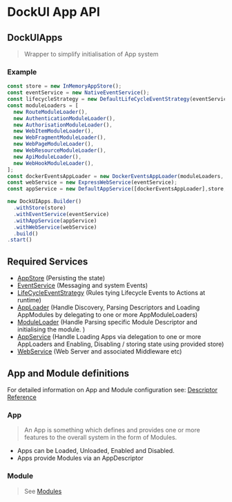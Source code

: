 # DockUI App API

## DockUIApps

  > Wrapper to simplify initialisation of App system

### Example

```javascript
const store = new InMemoryAppStore();
const eventService = new NativeEventService();
const lifecycleStrategy = new DefaultLifeCycleEventStrategy(eventService, store);
const moduleLoaders = [
  new RouteModuleLoader(),
  new AuthenticationModuleLoader(),
  new AuthorisationModuleLoader(),
  new WebItemModuleLoader(),
  new WebFragmentModuleLoader(),
  new WebPageModuleLoader(),
  new WebResourceModuleLoader(),
  new ApiModuleLoader(),
  new WebHookModuleLoader(),
];
const dockerEventsAppLoader = new DockerEventsAppLoader(moduleLoaders, eventService);
const webService = new ExpressWebService(eventService);
const appService = new DefaultAppService([dockerEventsAppLoader],store,lifecycleStrategy,eventService);

new DockUIApps.Builder()
  .withStore(store)
  .withEventService(eventService)
  .withAppService(appService)
  .withWebService(webService)
  .build()
.start()
```

## Required Services

* [AppStore](../store/) (Persisting the state)
* [EventService](../events/) (Messaging and system Events)
* [LifeCycleEventStrategy](../events/) (Rules tying Lifecycle Events to Actions at runtime)
* [AppLoader](../app/loader/) (Handle Discovery, Parsing Descriptors and Loading AppModules by delegating to one or more AppModuleLoaders)
* [ModuleLoader](../app/loader/) (Handle Parsing specific Module Descriptor and initialising the module. )
* [AppService](../app/service/) (Handle Loading Apps via delegation to one or more AppLoaders and Enabling, Disabling / storing state using provided store)
* [WebService](../web/) (Web Server and associated Middleware etc)

## App and Module definitions

For detailed information on App and Module configuration see: [Descriptor Reference](../../../src/app/dockui.app.yml)

### App

> An App is something which defines and provides one or more features to the overall system in the form of Modules.

* Apps can be Loaded, Unloaded, Enabled and Disabled.
* Apps provide Modules via an AppDescriptor

### Module

> See [Modules](module/)